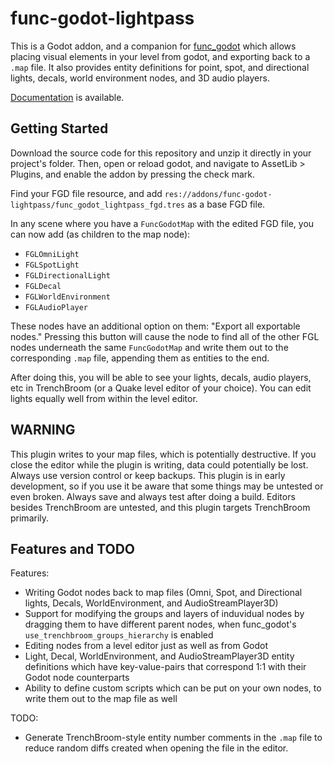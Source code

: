 # func-godot-lightpass

This is a Godot addon, and a companion for [func_godot](https://github.com/func_godot/func_godot_plugin)
which allows placing visual elements in your level from godot, and exporting
back to a `.map` file. It also provides entity definitions for point, spot, and
directional lights, decals, world environment nodes, and 3D audio players.

[Documentation](./DOC.md) is available.

## Getting Started

Download the source code for this repository and unzip it directly in your
project's folder. Then, open or reload godot, and navigate to
AssetLib > Plugins, and enable the addon by pressing the check mark.

Find your FGD file resource, and add `res://addons/func-godot-lightpass/func_godot_lightpass_fgd.tres`
as a base FGD file.

In any scene where you have a `FuncGodotMap` with the edited FGD file, you can
now add (as children to the map node):

- `FGLOmniLight`
- `FGLSpotLight`
- `FGLDirectionalLight`
- `FGLDecal`
- `FGLWorldEnvironment`
- `FGLAudioPlayer`

These nodes have an additional option on them: "Export all exportable nodes."
Pressing this button will cause the node to find all of the other FGL nodes
underneath the same `FuncGodotMap` and write them out to the corresponding `.map`
file, appending them as entities to the end.

After doing this, you will be able to see your lights, decals, audio players,
etc in TrenchBroom (or a Quake level editor of your choice). You can edit lights
equally well from within the level editor.

## WARNING

This plugin writes to your map files, which is potentially destructive. If you
close the editor while the plugin is writing, data could potentially be lost.
Always use version control or keep backups.
This plugin is in early development, so if you use it be aware that some things
may be untested or even broken. Always save and always test after doing a build.
Editors besides TrenchBroom are untested, and this plugin targets TrenchBroom
primarily.

## Features and TODO

Features:

- Writing Godot nodes back to map files (Omni, Spot, and Directional lights,
  Decals, WorldEnvironment, and AudioStreamPlayer3D)
- Support for modifying the groups and layers of induvidual nodes by dragging
  them to have different parent nodes, when func_godot's
  `use_trenchbroom_groups_hierarchy` is enabled
- Editing nodes from a level editor just as well as from Godot
- Light, Decal, WorldEnvironment, and AudioStreamPlayer3D entity definitions
  which have key-value-pairs that correspond 1:1 with their Godot node counterparts
- Ability to define custom scripts which can be put on your own nodes, to write
  them out to the map file as well

TODO:

- Generate TrenchBroom-style entity number comments in the `.map` file to reduce
  random diffs created when opening the file in the editor.

